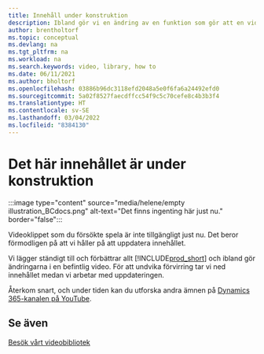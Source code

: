 ```yaml
---
title: Innehåll under konstruktion
description: Ibland gör vi en ändring av en funktion som gör att en video blir vilseledande, så vi tar videon nedåt medan vi uppdaterar innehållet.
author: brentholtorf
ms.topic: conceptual
ms.devlang: na
ms.tgt_pltfrm: na
ms.workload: na
ms.search.keywords: video, library, how to
ms.date: 06/11/2021
ms.author: bholtorf
ms.openlocfilehash: 03886b96dc3118efd2048a5e0f6fa6a24492efd0
ms.sourcegitcommit: 5a02f8527faecdffcc54f9c5c70cefe8c4b3b3f4
ms.translationtype: HT
ms.contentlocale: sv-SE
ms.lasthandoff: 03/04/2022
ms.locfileid: "8384130"
---
```

# <a name="sorry-this-content-is-under-construction"></a>Det här innehållet är under konstruktion

:::image type="content" source="media/helene/empty illustration_BCdocs.png" alt-text="Det finns ingenting här just nu." border="false":::

Videoklippet som du försökte spela är inte tillgängligt just nu. Det beror förmodligen på att vi håller på att uppdatera innehållet.

Vi lägger ständigt till och förbättrar allt [!INCLUDE[prod_short](includes/prod_short.md)] och ibland gör ändringarna i en befintlig video. För att undvika förvirring tar vi ned innehållet medan vi arbetar med uppdateringen.

Återkom snart, och under tiden kan du utforska andra ämnen på [Dynamics 365-kanalen på YouTube](https://www.youtube.com/playlist?list=PLcakwueIHoT-wVFPKUtmxlqcG1kJ0oqq4).

## <a name="see-also"></a>Se även
[Besök vårt videobibliotek](across-videos.md)

 